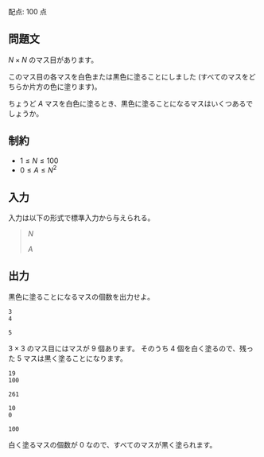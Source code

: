配点: $100$ 点

## 問題文

$N \times N$ のマス目があります。

このマス目の各マスを白色または黒色に塗ることにしました (すべてのマスをどちらか片方の色に塗ります)。

ちょうど $A$ マスを白色に塗るとき、黒色に塗ることになるマスはいくつあるでしょうか。

## 制約

- $1 \leq N \leq 100$
- $0 \leq A \leq N^2$

## 入力

入力は以下の形式で標準入力から与えられる。

> $N$
> 
> $A$

## 出力

黒色に塗ることになるマスの個数を出力せよ。

```input1
3
4
```

```output1
5
```

$3 \times 3$ のマス目にはマスが $9$ 個あります。
そのうち $4$ 個を白く塗るので、残った $5$ マスは黒く塗ることになります。

```input2
19
100
```

```output2
261
```

```input3
10
0
```

```output3
100
```

白く塗るマスの個数が $0$ なので、すべてのマスが黒く塗られます。